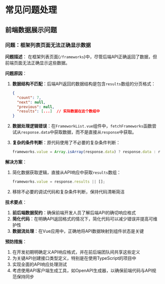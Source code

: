 # 常见问题处理

## 前端数据展示问题

### 问题：框架列表页面无法正确显示数据

**问题描述**：
在框架列表页面(`/frameworks`)中，尽管后端API正确返回了数据，但前端页面无法正确显示这些数据。

**问题原因**：
1. **数据结构不匹配**：后端API返回的数据结构是包含`results`数组的分页格式：
   ```json
   {
     "count": 7,
     "next": null,
     "previous": null,
     "results": [...]  // 实际数据在这个数组中
   }
   ```

2. **数据处理逻辑错误**：在`FrameworkList.vue`组件中，`fetchFrameworks`函数尝试从`response.data`中获取数据，而不是直接从`response`中获取。

3. **复杂的条件判断**：原代码使用了不必要的复杂条件判断：
   ```typescript
   frameworks.value = Array.isArray(response.data) ? response.data : response.data?.results || [];
   ```

**解决方案**：
1. 简化数据获取逻辑，直接从API响应中获取`results`数组：
   ```typescript
   frameworks.value = response.results || [];
   ```

2. 移除不必要的调试代码和复杂条件判断，保持代码清晰简洁

**技术要点**：
1. **前后端数据契约**：确保前端开发人员了解后端API的确切响应格式
2. **简化代码**：在明确API返回格式的情况下，简化代码可以减少错误并提高可维护性
3. **数据流处理**：在Vue应用中，正确地将API数据映射到组件状态是关键

**预防措施**：
1. 在开发初期明确定义API响应格式，并在前后端团队间共享这些定义
2. 为关键API创建接口类型定义，特别是在使用TypeScript的项目中
3. 实现全面的API响应处理测试
4. 考虑使用API客户端生成工具，如OpenAPI生成器，以确保前端代码与API规范保持同步